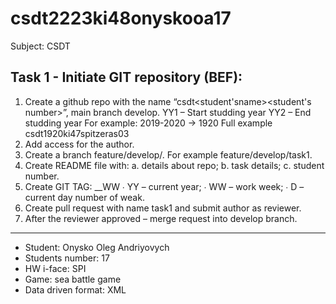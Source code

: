 # csdt2223ki48onyskooa17
Subject: CSDT

## Task 1 - Initiate GIT repository (BEF):

1. Create a github repo with the name “csdt<student'sname><student's number>”, main branch develop. YY1 – Start studding year YY2 – End studding year For example: 2019-2020 -> 1920 Full example csdt1920ki47spitzeras03
2. Add access for the author.
3. Create a branch feature/develop/. For example feature/develop/task1.
4. Create README file with:
a. details about repo; b. task details; c. student number.
5. Create GIT TAG: __WW ∙ YY – current year; ∙ WW – work week; ∙ D – current day number of weak.
6. Create pull request with name task1 and submit author as reviewer.
7. After the reviewer approved – merge request into develop branch.
______________________________________________________________________________________________________
* Student: Onysko Oleg Andriyovych 
* Students number: 17 
* HW i-face: SPI 
* Game: sea battle game 
* Data driven format: XML
